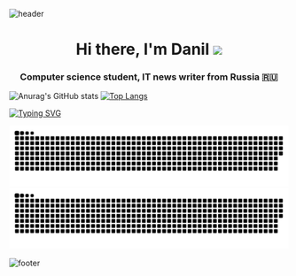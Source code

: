 ![header](https://capsule-render.vercel.app/api?type=waving&color=0:1e3a8a,100:93c5fd&height=200&section=header&text=Hello%20World!&fontSize=75&animation=fadeIn&fontAlignY=38&desc=Welcome%20to%20my%20GitHub%20profile%20!&descAlignY=51&descAlign=62)

  
<h1 align="center">Hi there, I'm Danil</a> 
<img src="https://github.com/blackcater/blackcater/raw/main/images/Hi.gif" height="32"/></h1>
<h3 align="center">Computer science student, IT news writer from Russia 🇷🇺</h3>

![Anurag's GitHub stats](https://github-readme-stats.vercel.app/api?username=dangerUser45&show_icons=true&theme=tokyonight)   [![Top Langs](https://github-readme-stats.vercel.app/api/top-langs/?username=dangerUser45&show_icons=true&theme=tokyonight&layout=compact)](https://github.com/anuraghazra/github-readme-stats)

<a href="https://git.io/typing-svg"><img src="https://readme-typing-svg.herokuapp.com?font=Fira+Code&weight=500&size=40&duration=2500&pause=1000&color=70A5FD&background=1A1B27&center=true&vCenter=true&width=1500&height=100&lines=System+programmer;MIPT+Student" alt="Typing SVG" /></a>

![github contribution grid snake animation](https://raw.githubusercontent.com/teuchezh/teuchezh/output/github-contribution-grid-snake-dark.svg#gh-dark-mode-only)![github contribution grid snake animation](https://raw.githubusercontent.com/teuchezh/teuchezh/output/github-contribution-grid-snake.svg#gh-light-mode-only)

![footer](https://capsule-render.vercel.app/api?type=waving&color=0:1e3a8a,100:93c5fd&height=200&section=footer&text=Thanks%20for%20visiting!&fontSize=75&animation=fadeIn&fontAlignY=75)
